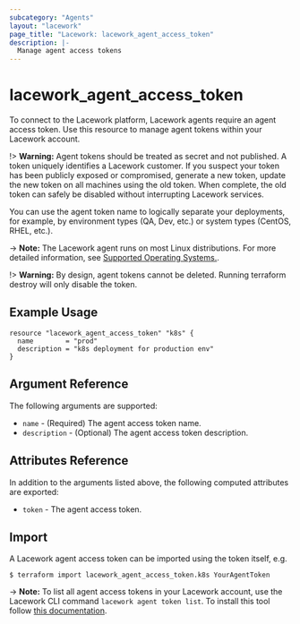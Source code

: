 ```yaml
---
subcategory: "Agents"
layout: "lacework"
page_title: "Lacework: lacework_agent_access_token"
description: |-
  Manage agent access tokens
---
```


# lacework\_agent\_access\_token

To connect to the Lacework platform, Lacework agents require an agent access token. Use this resource to
manage agent tokens within your Lacework account. 

!> **Warning:** Agent tokens should be treated as secret and not published. A token uniquely identifies
a Lacework customer. If you suspect your token has been publicly exposed or compromised, generate a new
token, update the new token on all machines using the old token. When complete, the old token can safely
be disabled without interrupting Lacework services.

You can use the agent token name to logically separate your deployments, for example, by environment types
(QA, Dev, etc.) or system types (CentOS, RHEL, etc.).

-> **Note:** The Lacework agent runs on most Linux distributions. For more detailed information, see
	[Supported Operating Systems.](https://support.lacework.com/hc/en-us/articles/360005230014-Supported-Operating-Systems).

!> **Warning:** By design, agent tokens cannot be deleted. Running terraform destroy will only disable the token.

## Example Usage

```hcl
resource "lacework_agent_access_token" "k8s" {
  name        = "prod"
  description = "k8s deployment for production env"
}
```

## Argument Reference

The following arguments are supported:

* `name` - (Required) The agent access token name.
* `description` - (Optional) The agent access token description.

## Attributes Reference

In addition to the arguments listed above, the following computed attributes are exported:

* `token` - The agent access token.

## Import

A Lacework agent access token can be imported using the token itself, e.g.

```
$ terraform import lacework_agent_access_token.k8s YourAgentToken
```
-> **Note:** To list all agent access tokens in your Lacework account, use the
	Lacework CLI command `lacework agent token list`. To install this tool follow
	[this documentation](https://docs.lacework.com/cli/).

